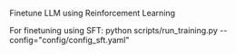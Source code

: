 Finetune LLM using Reinforcement Learning

For finetuning using SFT:
python scripts/run_training.py --config="config/config_sft.yaml"